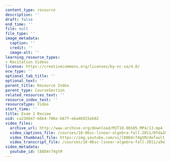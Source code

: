 ```yaml
---
content_type: resource
description: ''
draft: false
end_time: ''
file: null
file_type: ''
image_metadata:
  caption: ''
  credit: ''
  image-alt: ''
learning_resource_types:
- Recitation Videos
license: https://creativecommons.org/licenses/by-nc-sa/4.0/
ocw_type: ''
optional_tab_title: ''
optional_text: ''
parent_title: Resource Index
parent_type: CourseSection
related_resources_text: ''
resource_index_text: ''
resourcetype: Video
start_time: ''
title: Exam 1 Review
uid: ca236047-66b4-706e-b67f-e6a4b915eb82
video_files:
  archive_url: http://www.archive.org/download/MIT18.06S05_MP4/13.mp4
  video_captions_file: /courses/18-06sc-linear-algebra-fall-2011/0fda28a2b4545e7799a41888d6b6123e_l88D4r74gtM.vtt
  video_thumbnail_file: https://img.youtube.com/vi/l88D4r74gtM/default.jpg
  video_transcript_file: /courses/18-06sc-linear-algebra-fall-2011/a9e136d7f2c9ebf2ee5bfd895382ccc9_l88D4r74gtM.pdf
video_metadata:
  youtube_id: l88D4r74gtM
---
```

